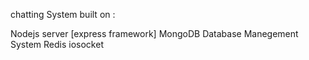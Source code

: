 chatting System built on :

Nodejs server [express framework]
MongoDB Database Manegement System 
Redis 
iosocket 
